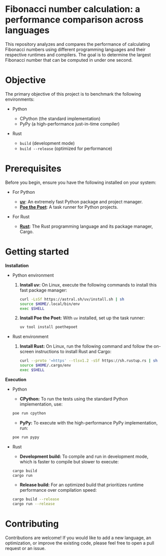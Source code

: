 # Fibonacci number calculation: a performance comparison across languages

This repository analyzes and compares the performance of calculating Fibonacci numbers using different programming languages and their respective runtimes and compilers. The goal is to determine the largest Fibonacci number that can be computed in under one second.

# Objective

The primary objective of this project is to benchmark the following environments:

- Python
    - CPython (the standard implementation)
    - PyPy (a high-performance just-in-time compiler)

- Rust
    - `build` (development mode)
    - `build --release` (optimized for performance)

# Prerequisites

Before you begin, ensure you have the following installed on your system:

- For Python
    - [**uv**](https://docs.astral.sh/uv/getting-started/installation/): An extremely fast Python package and project manager.
    - [**Poe the Poet**](https://poethepoet.natn.io/installation.html): A task runner for Python projects.

- For Rust
    - [**Rust**](https://www.rust-lang.org/tools/install): The Rust programming language and its package manager, Cargo.

# Getting started

**Installation**

- Python environment
    1. **Install uv:**
        On Linux, execute the following commands to install this fast package manager:
        ```bash
        curl -LsSf https://astral.sh/uv/install.sh | sh
        source $HOME/.local/bin/env
        exec $SHELL
        ```
    2. **Install Poe the Poet:**
        With `uv` installed, set up the task runner:
        ```bash
        uv tool install poethepoet
        ```

- Rust environment
    1. **Install Rust:**
        On Linux, run the following command and follow the on-screen instructions to install Rust and Cargo:
        ```bash
        curl --proto '=https' --tlsv1.2 -sSf https://sh.rustup.rs | sh
        source $HOME/.cargo/env
        exec $SHELL
        ```

**Execution**

- Python
    - **CPython:** To run the tests using the standard Python implementation, use:
    ```bash
    poe run cpython
    ```

    - **PyPy:** To execute with the high-performance PyPy implementation, run:
    ```bash
    poe run pypy
    ```

- Rust
    - **Development build:** To compile and run in development mode, which is faster to compile but slower to execute:
    ```bash
    cargo build
    cargo run
    ```

    - **Release build:** For an optimized build that prioritizes runtime performance over compilation speed:
    ```bash
    cargo build --release
    cargo run --release
    ```

# Contributing

Contributions are welcome! If you would like to add a new language, an optimization, or improve the existing code, please feel free to open a pull request or an issue.
